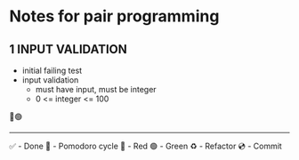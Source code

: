 # Notes for pair programming

## 1 INPUT VALIDATION

- initial failing test
- input validation
  - must have input, must be integer
  - 0 <= integer <= 100

🔴🟢



***
✅ - Done 🍅 - Pomodoro cycle 🔴 - Red 🟢 - Green ♻️ - Refactor 💿 - Commit